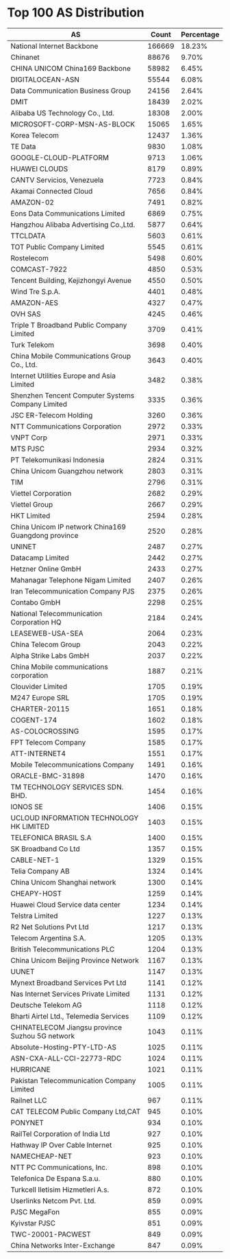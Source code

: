 # Top 100 AS Distribution
| AS | Count | Percentage |
|----|----|----|
| National Internet Backbone | 166669 | 18.23% |
| Chinanet | 88676 | 9.70% |
| CHINA UNICOM China169 Backbone | 58982 | 6.45% |
| DIGITALOCEAN-ASN | 55544 | 6.08% |
| Data Communication Business Group | 24156 | 2.64% |
| DMIT | 18439 | 2.02% |
| Alibaba US Technology Co., Ltd. | 18308 | 2.00% |
| MICROSOFT-CORP-MSN-AS-BLOCK | 15065 | 1.65% |
| Korea Telecom | 12437 | 1.36% |
| TE Data | 9830 | 1.08% |
| GOOGLE-CLOUD-PLATFORM | 9713 | 1.06% |
| HUAWEI CLOUDS | 8179 | 0.89% |
| CANTV Servicios, Venezuela | 7723 | 0.84% |
| Akamai Connected Cloud | 7656 | 0.84% |
| AMAZON-02 | 7491 | 0.82% |
| Eons Data Communications Limited | 6869 | 0.75% |
| Hangzhou Alibaba Advertising Co.,Ltd. | 5877 | 0.64% |
| TTCLDATA | 5603 | 0.61% |
| TOT Public Company Limited | 5545 | 0.61% |
| Rostelecom | 5498 | 0.60% |
| COMCAST-7922 | 4850 | 0.53% |
| Tencent Building, Kejizhongyi Avenue | 4550 | 0.50% |
| Wind Tre S.p.A. | 4401 | 0.48% |
| AMAZON-AES | 4327 | 0.47% |
| OVH SAS | 4245 | 0.46% |
| Triple T Broadband Public Company Limited | 3709 | 0.41% |
| Turk Telekom | 3698 | 0.40% |
| China Mobile Communications Group Co., Ltd. | 3643 | 0.40% |
| Internet Utilities Europe and Asia Limited | 3482 | 0.38% |
| Shenzhen Tencent Computer Systems Company Limited | 3335 | 0.36% |
| JSC ER-Telecom Holding | 3260 | 0.36% |
| NTT Communications Corporation | 2972 | 0.33% |
| VNPT Corp | 2971 | 0.33% |
| MTS PJSC | 2934 | 0.32% |
| PT Telekomunikasi Indonesia | 2824 | 0.31% |
| China Unicom Guangzhou network | 2803 | 0.31% |
| TIM | 2796 | 0.31% |
| Viettel Corporation | 2682 | 0.29% |
| Viettel Group | 2667 | 0.29% |
| HKT Limited | 2594 | 0.28% |
| China Unicom IP network China169 Guangdong province | 2520 | 0.28% |
| UNINET | 2487 | 0.27% |
| Datacamp Limited | 2442 | 0.27% |
| Hetzner Online GmbH | 2433 | 0.27% |
| Mahanagar Telephone Nigam Limited | 2407 | 0.26% |
| Iran Telecommunication Company PJS | 2375 | 0.26% |
| Contabo GmbH | 2298 | 0.25% |
| National Telecommunication Corporation HQ | 2184 | 0.24% |
| LEASEWEB-USA-SEA | 2064 | 0.23% |
| China Telecom Group | 2043 | 0.22% |
| Alpha Strike Labs GmbH | 2037 | 0.22% |
| China Mobile communications corporation | 1887 | 0.21% |
| Clouvider Limited | 1705 | 0.19% |
| M247 Europe SRL | 1705 | 0.19% |
| CHARTER-20115 | 1651 | 0.18% |
| COGENT-174 | 1602 | 0.18% |
| AS-COLOCROSSING | 1595 | 0.17% |
| FPT Telecom Company | 1585 | 0.17% |
| ATT-INTERNET4 | 1551 | 0.17% |
| Mobile Telecommunications Company | 1491 | 0.16% |
| ORACLE-BMC-31898 | 1470 | 0.16% |
| TM TECHNOLOGY SERVICES SDN. BHD. | 1454 | 0.16% |
| IONOS SE | 1406 | 0.15% |
| UCLOUD INFORMATION TECHNOLOGY HK LIMITED | 1403 | 0.15% |
| TELEFONICA BRASIL S.A | 1400 | 0.15% |
| SK Broadband Co Ltd | 1357 | 0.15% |
| CABLE-NET-1 | 1329 | 0.15% |
| Telia Company AB | 1324 | 0.14% |
| China Unicom Shanghai network | 1300 | 0.14% |
| CHEAPY-HOST | 1259 | 0.14% |
| Huawei Cloud Service data center | 1234 | 0.14% |
| Telstra Limited | 1227 | 0.13% |
| R2 Net Solutions Pvt Ltd | 1217 | 0.13% |
| Telecom Argentina S.A. | 1205 | 0.13% |
| British Telecommunications PLC | 1204 | 0.13% |
| China Unicom Beijing Province Network | 1167 | 0.13% |
| UUNET | 1147 | 0.13% |
| Mynext Broadband Services Pvt Ltd | 1141 | 0.12% |
| Nas Internet Services Private Limited | 1131 | 0.12% |
| Deutsche Telekom AG | 1118 | 0.12% |
| Bharti Airtel Ltd., Telemedia Services | 1109 | 0.12% |
| CHINATELECOM Jiangsu province Suzhou 5G network | 1043 | 0.11% |
| Absolute-Hosting-PTY-LTD-AS | 1025 | 0.11% |
| ASN-CXA-ALL-CCI-22773-RDC | 1024 | 0.11% |
| HURRICANE | 1021 | 0.11% |
| Pakistan Telecommunication Company Limited | 1005 | 0.11% |
| Railnet LLC | 967 | 0.11% |
| CAT TELECOM Public Company Ltd,CAT | 945 | 0.10% |
| PONYNET | 934 | 0.10% |
| RailTel Corporation of India Ltd | 927 | 0.10% |
| Hathway IP Over Cable Internet | 925 | 0.10% |
| NAMECHEAP-NET | 923 | 0.10% |
| NTT PC Communications, Inc. | 898 | 0.10% |
| Telefonica De Espana S.a.u. | 880 | 0.10% |
| Turkcell Iletisim Hizmetleri A.s. | 872 | 0.10% |
| Userlinks Netcom Pvt. Ltd. | 859 | 0.09% |
| PJSC MegaFon | 855 | 0.09% |
| Kyivstar PJSC | 851 | 0.09% |
| TWC-20001-PACWEST | 849 | 0.09% |
| China Networks Inter-Exchange | 847 | 0.09% |
